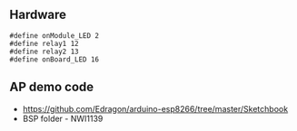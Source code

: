 

## Hardware 

    #define onModule_LED 2
    #define relay1 12
    #define relay2 13
    #define onBoard_LED 16

## AP demo code 

- https://github.com/Edragon/arduino-esp8266/tree/master/Sketchbook
- BSP folder - NWI1139